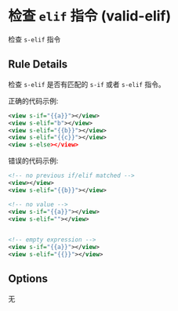 # 检查 `elif` 指令 (valid-elif)

检查 `s-elif` 指令

## Rule Details

检查 `s-elif` 是否有匹配的 `s-if` 或者 `s-elif` 指令。

正确的代码示例:

```xml
<view s-if="{{a}}"></view>
<view s-elif="b"></view>
<view s-elif="{{b}}"></view>
<view s-elif="{{c}}"></view>
<view s-else></view>
```

错误的代码示例:

```xml
<!-- no previous if/elif matched -->
<view></view>
<view s-elif="{{b}}"></view>

<!-- no value -->
<view s-if="{{a}}"></view>
<view s-elif=""></view>


<!-- empty expression -->
<view s-if="{{a}}"></view>
<view s-elif="{{}}"></view>
```

## Options

无
